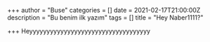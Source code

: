 +++
author = "Buse"
categories = []
date = 2021-02-17T21:00:00Z
description = "Bu benim ilk yazım"
tags = []
title = "Hey Naber1111?"

+++
Heyyyyyyyyyyyyyyyyyyyyyyyyyyyyyyyyyyy